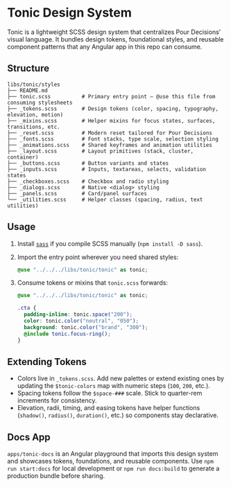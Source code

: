 # Tonic Design System

Tonic is a lightweight SCSS design system that centralizes Pour Decisions’ visual language. It bundles design tokens, foundational styles, and reusable component patterns that any Angular app in this repo can consume.

## Structure

```
libs/tonic/styles
├── README.md
├── tonic.scss          # Primary entry point – @use this file from consuming stylesheets
├── _tokens.scss        # Design tokens (color, spacing, typography, elevation, motion)
├── _mixins.scss        # Helper mixins for focus states, surfaces, transitions, etc.
├── _reset.scss         # Modern reset tailored for Pour Decisions
├── _fonts.scss         # Font stacks, type scale, selection styling
├── _animations.scss    # Shared keyframes and animation utilities
├── _layout.scss        # Layout primitives (stack, cluster, container)
├── _buttons.scss       # Button variants and states
├── _inputs.scss        # Inputs, textareas, selects, validation states
├── _checkboxes.scss    # Checkbox and radio styling
├── _dialogs.scss       # Native <dialog> styling
├── _panels.scss        # Card/panel surfaces
└── _utilities.scss     # Helper classes (spacing, radius, text utilities)
```

## Usage

1. Install [`sass`](https://sass-lang.com/dart-sass) if you compile SCSS manually (`npm install -D sass`).
2. Import the entry point wherever you need shared styles:

   ```scss
   @use "../../../libs/tonic/tonic" as tonic;
   ```

3. Consume tokens or mixins that `tonic.scss` forwards:

   ```scss
   @use "../../../libs/tonic/tonic" as tonic;

   .cta {
     padding-inline: tonic.space("200");
     color: tonic.color("neutral", "050");
     background: tonic.color("brand", "300");
     @include tonic.focus-ring();
   }
   ```

## Extending Tokens

- Colors live in `_tokens.scss`. Add new palettes or extend existing ones by updating the `$tonic-colors` map with numeric steps (`100`, `200`, etc.).
- Spacing tokens follow the `$space-###` scale. Stick to quarter-rem increments for consistency.
- Elevation, radii, timing, and easing tokens have helper functions (`shadow()`, `radius()`, `duration()`, etc.) so components stay declarative.

## Docs App

`apps/tonic-docs` is an Angular playground that imports this design system and showcases tokens, foundations, and reusable components. Use `npm run start:docs` for local development or `npm run docs:build` to generate a production bundle before sharing.
